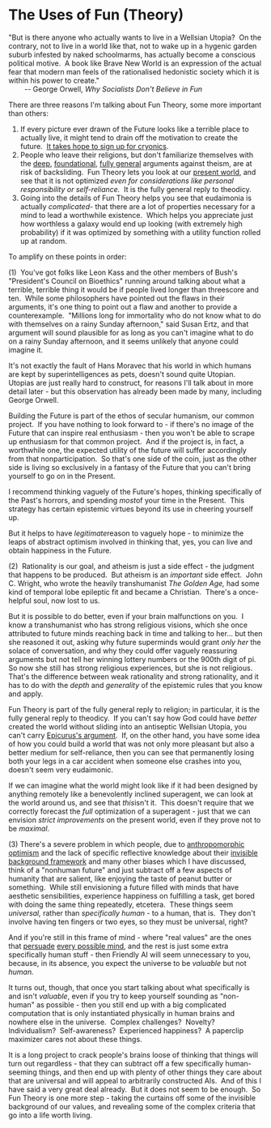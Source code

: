 
# The Uses of Fun (Theory)

"But is there anyone who actually wants to live in a Wellsian
Utopia?  On the contrary, not to live in a world like that, not to
wake up in a hygenic garden suburb infested by naked schoolmarms,
has actually become a conscious political motive.  A book like
Brave New World is an expression of the actual fear that modern man
feels of the rationalised hedonistic society which it is within his
power to create."  
        -- George Orwell, *Why Socialists Don't Believe in Fun*

There are three reasons I'm talking about Fun Theory, some more
important than others:

1.  If every picture ever drawn of the Future looks like a terrible
    place to actually live, it might tend to drain off the motivation
    to create the future. 
    [It takes hope to sign up for cryonics](/lw/wq/you_only_live_twice/).
2.  People who leave their religions, but don't familiarize
    themselves with the [deep](/lw/lm/affective_death_spirals/),
    [foundational](/lw/i4/belief_in_belief/),
    [fully general](/lw/tv/excluding_the_supernatural/) arguments
    against theism, are at risk of backsliding.  Fun Theory lets you
    look at our [present world](/lw/uk/beyond_the_reach_of_god/), and
    see that it is not optimized
    *even for considerations like personal responsibility or self-reliance.* 
    It is the fully general reply to theodicy.
3.  Going into the details of Fun Theory helps you see that
    eudaimonia is actually *complicated*- that there are a lot of
    properties necessary for a mind to lead a worthwhile existence. 
    Which helps you appreciate just how worthless a galaxy would end up
    looking (with extremely high probability) if it was optimized by
    something with a utility function rolled up at random.



To amplify on these points in order:

(1)  You've got folks like Leon Kass and the other members of
Bush's "President's Council on Bioethics" running around talking
about what a terrible, terrible thing it would be if people lived
longer than threescore and ten.  While some philosophers have
pointed out the flaws in their arguments, it's one thing to point
out a flaw and another to provide a counterexample.  "Millions long
for immortality who do not know what to do with themselves on a
rainy Sunday afternoon," said Susan Ertz, and that argument will
sound plausible for as long as you can't imagine what to do on a
rainy Sunday afternoon, and it seems unlikely that anyone could
imagine it.

It's not exactly the fault of Hans Moravec that his world in which
humans are kept by superintelligences as pets, doesn't sound quite
Utopian.  Utopias are just really hard to construct, for reasons
I'll talk about in more detail later - but this observation has
already been made by many, including George Orwell.

Building the Future is part of the ethos of secular humanism, our
common project.  If you have nothing to look forward to - if
there's no image of the Future that can inspire real enthusiasm -
then you won't be able to scrape up enthusiasm for that common
project.  And if the project is, in fact, a worthwhile one, the
expected utility of the future will suffer accordingly from that
nonparticipation.  So that's one side of the coin, just as the
other side is living so exclusively in a fantasy of the Future that
you can't bring yourself to go on in the Present.

I recommend thinking vaguely of the Future's hopes, thinking
specifically of the Past's horrors, and spending *most*of your time
in the Present.  This strategy has certain epistemic virtues beyond
its use in cheering yourself up.

But it helps to have *legitimate*reason to vaguely hope - to
minimize the leaps of abstract optimism involved in thinking that,
yes, you can live and obtain happiness in the Future.

(2)  Rationality is our goal, and atheism is just a side effect -
the judgment that happens to be produced.  But atheism is an
*important* side effect.  John C. Wright, who wrote the heavily
transhumanist *The Golden Age,* had some kind of temporal lobe
epileptic fit and became a Christian.  There's a once-helpful soul,
now lost to us.

But it is possible to do better, even if your brain malfunctions on
you.  I know a transhumanist who has strong religious visions,
which she once attributed to future minds reaching back in time and
talking to her... but then she reasoned it out, asking why future
superminds would grant *only her* the solace of conversation, and
why they could offer vaguely reassuring arguments but not tell her
winning lottery numbers or the 900th digit of pi.  So now she still
has strong religious experiences, but she is not religious.  That's
the difference between weak rationality and strong rationality, and
it has to do with the *depth* and *generality* of the epistemic
rules that you know and apply.

Fun Theory is part of the fully general reply to religion; in
particular, it is the fully general reply to theodicy.  If you
can't say how God could have *better* created the world without
sliding into an antiseptic Wellsian Utopia, you can't carry
[Epicurus's argument](http://i20.photobucket.com/albums/b217/luke1889/Epicurus.jpg). 
If, on the other hand, you have some idea of how you could build a
world that was not only more pleasant but also a better medium for
self-reliance, then you can see that permanently losing both your
legs in a car accident when someone else crashes into you, doesn't
seem very eudaimonic.

If we can imagine what the world might look like if it had been
designed by anything remotely like a benevolently inclined
superagent, we can look at the world around us, and see that
*this*isn't it.  This doesn't require that we correctly forecast
the *full* optimization of a superagent - just that we can envision
*strict improvements* on the present world, even if they prove not
to be *maximal*.

\(3) There's a severe problem in which people, due to
 [anthropomorphic optimism](/lw/st/anthropomorphic_optimism/) and
 the lack of specific reflective knowledge about their
 [invisible background framework](/lw/ta/invisible_frameworks/) and
 many other biases which I have discussed, think of a "nonhuman
 future" and just subtract off a few aspects of humanity that are
 salient, like enjoying the taste of peanut butter or something. 
 While still envisioning a future filled with minds that have
 aesthetic sensibilities, experience happiness on fulfilling a task,
 get bored with doing the same thing repeatedly, etcetera.  These
 things seem *universal,* rather than *specifically human* - to a
 human, that is.  They don't involve having ten fingers or two eyes,
 so they must be universal, right?

And if you're still in this frame of mind - where "real values" are
the ones that [persuade](/lw/sn/interpersonal_morality/)
[every possible mind](/lw/rn/no_universally_compelling_arguments/),
and the rest is just some extra specifically human stuff - then
Friendly AI will seem unnecessary to you, because, in its absence,
you expect the universe to be *valuable* but not *human.*

It turns out, though, that once you start talking about what
specifically is and isn't *valuable*, even if you try to keep
yourself sounding as "non-human" as possible - then you still end
up with a big complicated computation that is only instantiated
physically in human brains and nowhere else in the universe. 
Complex challenges?  Novelty?  Individualism?  Self-awareness? 
Experienced happiness?  A paperclip maximizer cares not about these
things.

It is a long project to crack people's brains loose of thinking
that things will turn out regardless - that they can subtract off a
few specifically human-seeming things, and then end up with plenty
of other things they care about that are universal and will appeal
to arbitrarily constructed AIs.  And of this I have said a very
great deal already.  But it does not seem to be enough.  So Fun
Theory is one more step - taking the curtains off some of the
invisible background of our values, and revealing some of the
complex criteria that go into a life worth living.
